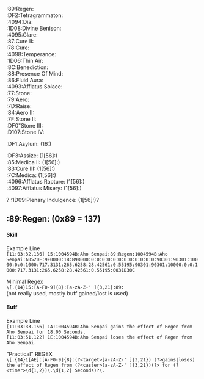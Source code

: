 

:89:Regen:  
:DF2:Tetragrammaton:  
:4094:Dia:  
:1D08:Divine Benison:  
:4095:Glare:  
:87:Cure II:  
:78:Cure:  
:4098:Temperance:  
:1D06:Thin Air:  
:8C:Benediction:  
:88:Presence Of Mind:  
:86:Fluid Aura:  
:4093:Afflatus Solace:  
:77:Stone:  
:79:Aero:  
:7D:Raise:  
:84:Aero II:  
:7F:Stone II:  
:DF0"Stone III:  
:D107:Stone IV:


:DF1:Asylum: (16:)  


:DF3:Assize: (1[56]:)  
:85:Medica II: (1[56]:)  
:83:Cure III: (1[56]:)  
:7C:Medica: (1[56]:)  
:4096:Afflatus Rapture: (1[56]:)  
:4097:Afflatus Misery: (1[56]:)

? :1D09:Plenary Indulgence: (1[56]:)?  


## :89:Regen: (0x89 = 137)

#### Skill

Example Line  
`[11:03:32.136] 15:1004594B:Aho Senpai:89:Regen:1004594B:Aho Senpai:A0520E:9E0000:1B:898000:0:0:0:0:0:0:0:0:0:0:0:0:90301:90301:10000:0:0:1000:717.3131:265.6258:28.42561:0.55195:90301:90301:10000:0:0:1000:717.3131:265.6258:28.42561:0.55195:0031D30C`

Minimal Regex  
`\[.{14}15:[A-F0-9]{8}:[a-zA-Z-' ]{3,21}:89:`  
(not really used, mostly buff gained/lost is used)

#### Buff

Example Line  
`[11:03:33.156] 1A:1004594B:Aho Senpai gains the effect of Regen from Aho Senpai for 18.00 Seconds.`  
`[11:03:51.122] 1E:1004594B:Aho Senpai loses the effect of Regen from Aho Senpai.`

"Practical" REGEX  
`\[.{14}1[AE]:[A-F0-9]{8}:(?<target>[a-zA-Z-' ]{3,21}) (?>gains|loses) the effect of Regen from (?<caster>[a-zA-Z-' ]{3,21})(?> for (?<timer>\d{1,2})\.\d{1,2} Seconds)?\.`  
